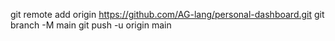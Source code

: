 git remote add origin <https://github.com/AG-lang/personal-dashboard.git>
git branch -M main
git push -u origin main
